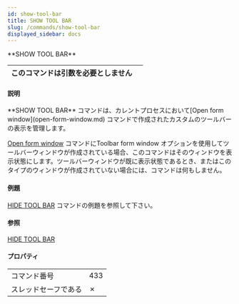 ```yaml
---
id: show-tool-bar
title: SHOW TOOL BAR
slug: /commands/show-tool-bar
displayed_sidebar: docs
---
```


<!--REF #_command_.SHOW TOOL BAR.Syntax-->**SHOW TOOL BAR**<!-- END REF-->
<!--REF #_command_.SHOW TOOL BAR.Params-->
| このコマンドは引数を必要としません |  |
| --- | --- |

<!-- END REF-->

#### 説明 

<!--REF #_command_.SHOW TOOL BAR.Summary-->**SHOW TOOL BAR** コマンドは、カレントプロセスにおいて[Open form window](open-form-window.md) コマンドで作成されたカスタムのツールバーの表示を管理します。<!-- END REF-->

[Open form window](open-form-window.md) コマンドにToolbar form window オプションを使用してツールバーウィンドウが作成されている場合、このコマンドはそのウィンドウを表示状態にします。ツールバーウィンドウが既に表示状態であるとき、またはこのタイプのウィンドウが作成されていない場合には、コマンドは何もしません。

#### 例題 

[HIDE TOOL BAR](hide-tool-bar.md) コマンドの例題を参照して下さい。

#### 参照 

[HIDE TOOL BAR](hide-tool-bar.md)  

#### プロパティ

|  |  |
| --- | --- |
| コマンド番号 | 433 |
| スレッドセーフである | &cross; |


